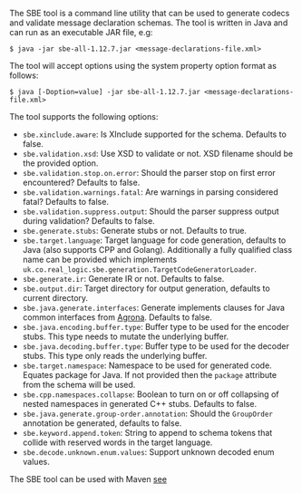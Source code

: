 The SBE tool is a command line utility that can be used to generate codecs and validate message declaration schemas. The tool is written in Java and can run as an executable JAR file, e.g:

    $ java -jar sbe-all-1.12.7.jar <message-declarations-file.xml>

The tool will accept options using the system property option format as follows:

    $ java [-Doption=value] -jar sbe-all-1.12.7.jar <message-declarations-file.xml>

The tool supports the following options:
 * `sbe.xinclude.aware`: Is XInclude supported for the schema. Defaults to false.
 * `sbe.validation.xsd`: Use XSD to validate or not. XSD filename should be the provided option.
 * `sbe.validation.stop.on.error`: Should the parser stop on first error encountered? Defaults to false.
 * `sbe.validation.warnings.fatal`: Are warnings in parsing considered fatal? Defaults to false.
 * `sbe.validation.suppress.output`: Should the parser suppress output during validation? Defaults to false.
 * `sbe.generate.stubs`: Generate stubs or not. Defaults to true.
 * `sbe.target.language`: Target language for code generation, defaults to Java (also supports CPP and Golang). Additionally a fully qualified class name can be provided which implements `uk.co.real_logic.sbe.generation.TargetCodeGeneratorLoader`.
 * `sbe.generate.ir`: Generate IR or not. Defaults to false.
 * `sbe.output.dir`: Target directory for output generation, defaults to current directory.
 * `sbe.java.generate.interfaces`: Generate implements clauses for Java common interfaces from [Agrona](https://github.com/real-logic/agrona/tree/master/agrona/src/main/java/org/agrona/sbe). Defaults to false.
 * `sbe.java.encoding.buffer.type`: Buffer type to be used for the encoder stubs. This type needs to mutate the underlying buffer.
 * `sbe.java.decoding.buffer.type`: Buffer type to be used for the decoder stubs. This type only reads the underlying buffer.
 * `sbe.target.namespace`: Namespace to be used for generated code. Equates package for Java. If not provided then the `package` attribute from the schema will be used.
 * `sbe.cpp.namespaces.collapse`: Boolean to turn on or off collapsing of nested namespaces in generated C++ stubs. Defaults to false.
 * `sbe.java.generate.group-order.annotation`: Should the `GroupOrder` annotation be generated, defaults to false.
 * `sbe.keyword.append.token`: String to append to schema tokens that collide with reserved words in the target language.
 * `sbe.decode.unknown.enum.values`: Support unknown decoded enum values.

The SBE tool can be used with Maven
[see](https://github.com/real-logic/simple-binary-encoding/wiki/Sbe-Tool-Maven)